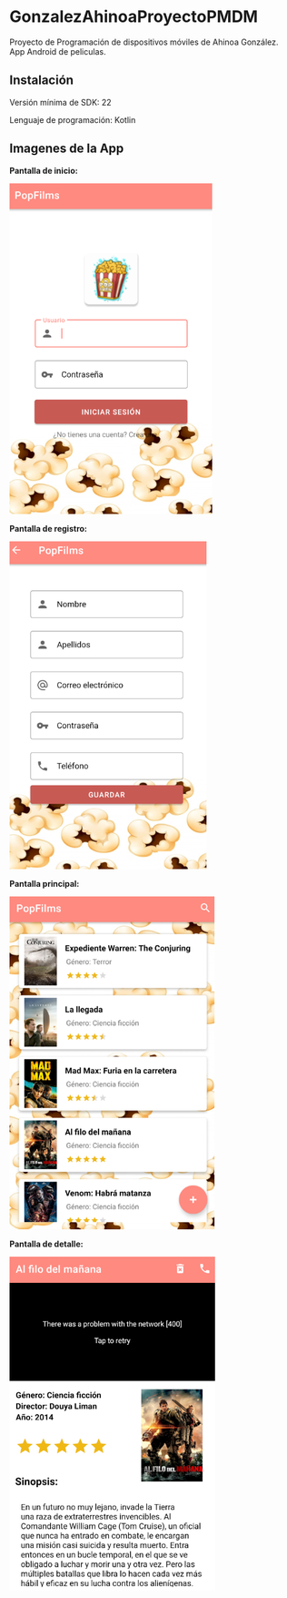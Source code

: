 # GonzalezAhinoaProyectoPMDM
Proyecto de Programación de dispositivos móviles de Ahinoa González. App Android de peliculas.


## Instalación

Versión mínima de SDK: 22

Lenguaje de programación: Kotlin


## Imagenes de la App

**Pantalla de inicio:**


![Pantalla inicial](https://github.com/AhinoaGC/GonzalezAhinoaProyectoPMDM/blob/main/imagenesReadme/login.PNG)

**Pantalla de registro:**


![Pantalla registro](https://github.com/AhinoaGC/GonzalezAhinoaProyectoPMDM/blob/main/imagenesReadme/registro.PNG)

**Pantalla principal:**


![Pantalla principal](https://github.com/AhinoaGC/GonzalezAhinoaProyectoPMDM/blob/main/imagenesReadme/principal.PNG)

**Pantalla de detalle:**

![Pantalla detalle](https://github.com/AhinoaGC/GonzalezAhinoaProyectoPMDM/blob/main/imagenesReadme/detalle.PNG)